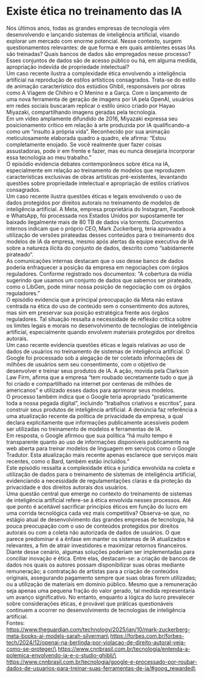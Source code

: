 # Existe ética no treinamento das IA
Nos últimos anos, todas as grandes empresas de tecnologia vêm desenvolvendo
e lançando sistemas de inteligência artificial, visando explorar um mercado com enorme
potencial. Nesse contexto, surgem questionamentos relevantes: de que forma e em
quais ambientes essas IAs são treinadas? Quais bancos de dados são empregados
nesse processo? Esses conjuntos de dados são de acesso público ou há, em alguma
medida, apropriação indevida de propriedade intelectual?\
Um caso recente ilustra a complexidade ética envolvendo a inteligência artificial
na reprodução de estilos artísticos consagrados. Trata-se do estilo de animação
característico dos estúdios Ghibli, responsáveis por obras como A Viagem de Chihiro e
O Menino e a Garça. Com o lançamento de uma nova ferramenta de geração de
imagens por IA pela OpenAI, usuários em redes sociais buscaram replicar o estilo único
criado por Hayao Miyazaki, compartilhando imagens geradas pela tecnologia.\
Em um vídeo amplamente difundido de 2016, Miyazaki expressa seu
posicionamento crítico em relação à arte produzida por IA qualificando-a como um
“insulto à própria vida”. Reconhecido por sua animação meticulosamente elaborada
quadro a quadro, ele afirma: “Estou completamente enojado. Se você realmente quer
fazer coisas assustadoras, pode ir em frente e fazer, mas eu nunca desejaria incorporar
essa tecnologia ao meu trabalho.”\
O episódio evidencia debates contemporâneos sobre ética na IA, especialmente
em relação ao treinamento de modelos que reproduzem características exclusivas de
obras artísticas pré-existentes, levantando questões sobre propriedade intelectual e
apropriação de estilos criativos consagrados.\
Um caso recente ilustra questões éticas e legais envolvendo o uso de dados
protegidos por direitos autorais no treinamento de modelos de inteligência artificial. A
Meta, empresa proprietária do Instagram, Facebook e WhatsApp, foi processada nos
Estados Unidos por supostamente ter baixado ilegalmente mais de 80 TB de dados via
torrents. Documentos internos indicam que o próprio CEO, Mark Zuckerberg, teria
aprovado a utilização de versões pirateadas desses conteúdos para o treinamento dos
modelos de IA da empresa, mesmo após alertas da equipe executiva de IA sobre a
natureza ilícita do conjunto de dados, descrito como “sabidamente pirateado”.\
As comunicações internas destacam que o uso desse banco de dados poderia
enfraquecer a posição da empresa em negociações com órgãos reguladores. Conforme
registrado nos documentos: “A cobertura da mídia sugerindo que usamos um conjunto
de dados que sabemos ser pirateado, como o LibGen, pode minar nossa posição de
negociação com os órgãos reguladores.”\
O episódio evidencia que a principal preocupação da Meta não estava centrada
na ética do uso de conteúdo sem o consentimento dos autores, mas sim em preservar
sua posição estratégica frente aos órgãos reguladores. Tal situação ressalta a
necessidade de reflexão crítica sobre os limites legais e morais no desenvolvimento de
tecnologias de inteligência artificial, especialmente quando envolvem materiais
protegidos por direitos autorais.\
Um caso recente evidencia questões éticas e legais relativas ao uso de dados
de usuários no treinamento de sistemas de inteligência artificial. O Google foi
processado sob a alegação de ter coletado informações de milhões de usuários sem
seu consentimento, com o objetivo de desenvolver e treinar seus produtos de IA. A
ação, movida pela Clarkson Law Firm, afirma que a empresa “tem roubado
secretamente tudo o que já foi criado e compartilhado na internet por centenas de
milhões de americanos” e utilizado esses dados para aprimorar seus modelos.\
O processo também indica que o Google teria apropriado “praticamente toda a
nossa pegada digital”, incluindo “trabalhos criativos e escritos”, para construir seus
produtos de inteligência artificial. A denúncia faz referência a uma atualização recente
da política de privacidade da empresa, a qual declara explicitamente que informações
publicamente acessíveis podem ser utilizadas no treinamento de modelos e ferramentas
de IA.\
Em resposta, o Google afirmou que sua política “há muito tempo é transparente
quanto ao uso de informações disponíveis publicamente na web aberta para treinar
modelos de linguagem em serviços como o Google Tradutor. Esta atualização mais
recente apenas esclarece que serviços mais recentes, como o Bard, também estão
incluídos.”\
Este episódio ressalta a complexidade ética e jurídica envolvida na coleta e
utilização de dados para o treinamento de sistemas de inteligência artificial,
evidenciando a necessidade de regulamentações claras e da proteção da privacidade
e dos direitos autorais dos usuários.\
Uma questão central que emerge no contexto do treinamento de sistemas de
inteligência artificial refere-se à ética envolvida nesses processos. Até que ponto é
aceitável sacrificar princípios éticos em função do lucro em uma corrida tecnológica
cada vez mais competitiva? Observa-se que, no estágio atual de desenvolvimento das
grandes empresas de tecnologia, há pouca preocupação com o uso de conteúdos
protegidos por direitos autorais ou com a coleta não autorizada de dados de usuários.
O que parece predominar é a ênfase em manter os sistemas de IA atualizados e
relevantes, a fim de atrair investidores e maximizar retornos financeiros.\
Diante desse cenário, algumas soluções poderiam ser implementadas para
conciliar inovação e ética. Entre elas, destacam-se: a criação de bancos de dados nos
quais os autores possam disponibilizar suas obras mediante remuneração; a
contratação de artistas para a criação de conteúdos originais, assegurando pagamento
sempre que suas obras forem utilizadas; ou a utilização de materiais em domínio
público. Mesmo que a remuneração seja apenas uma pequena fração do valor gerado,
tal medida representaria um avanço significativo. No entanto, enquanto a lógica do lucro
prevalecer sobre considerações éticas, é provável que práticas questionáveis continuem
a ocorrer no desenvolvimento de tecnologias de inteligência artificial.\
Fontes:\
https://www.theguardian.com/technology/2025/jan/10/mark-zuckerberg-meta-books-ai-models-sarah-silverman\
https://forbes.com.br/forbes-tech/2024/12/openai-na-berlinda-por-violacao-de-direito-autoral-veja-como-se-proteger/\
https://www.cnnbrasil.com.br/tecnologia/entenda-a-polemica-envolvendo-ia-e-o-studio-ghibli/\
https://www.cnnbrasil.com.br/tecnologia/google-e-processado-por-roubar-dados-de-usuarios-para-treinar-suas-ferramentas-de-ia/#goog_rewarded\
